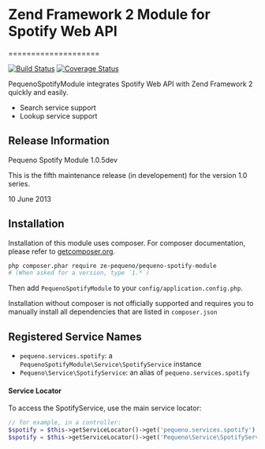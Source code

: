 # Zend Framework 2 Module for Spotify Web API
====================

[![Build Status](https://travis-ci.org/ze-pequeno/pequeno-spotify-module.png?branch=master)](https://travis-ci.org/ze-pequeno/pequeno-spotify-module) [![Coverage Status](https://coveralls.io/repos/ze-pequeno/pequeno-spotify-module/badge.png?branch=master)](https://coveralls.io/r/ze-pequeno/pequeno-spotify-module?branch=master)

PequenoSpotifyModule integrates Spotify Web API with Zend Framework 2 quickly and easily.

  - Search service support
  - Lookup service support

## Release Information

Pequeno Spotify Module 1.0.5dev

This is the fifth maintenance release (in developement) for the version 1.0 series.

10 June 2013

## Installation

Installation of this module uses composer. For composer documentation, please refer to
[getcomposer.org](http://getcomposer.org/).

```sh
php composer.phar require ze-pequeno/pequeno-spotify-module
# (When asked for a version, type `1.*`)
```

Then add `PequenoSpotifyModule` to your `config/application.config.php`.

Installation without composer is not officially supported and requires you to manually install all dependencies
that are listed in `composer.json`

## Registered Service Names

 * `pequeno.services.spotify`: a `PequenoSpotifyModule\Service\SpotifyService` instance
 * `Pequeno\Service\SpotifyService`: an alias of `pequeno.services.spotify`

#### Service Locator
To access the SpotifyService, use the main service locator:

```php
// for example, in a controller:
$spotify = $this->getServiceLocator()->get('pequeno.services.spotify');
$spotify = $this->getServiceLocator()->get('Pequeno\Service\SpotifyService');
```
